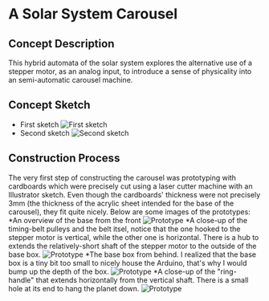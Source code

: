 # A Solar System Carousel
## Concept Description
This hybrid automata of the solar system explores the alternative use of a stepper motor, as an analog input, to introduce a sense of physicality into an semi-automatic carousel machine. 

## Concept Sketch

- First sketch
![First sketch](https://raw.githubusercontent.com/vtn238/machineLab/master/midterm/midterm-sketch.jpg)
- Second sketch
![Second sketch](https://raw.githubusercontent.com/vtn238/machineLab/master/midterm/midterm-sktech2.jpg)

## Construction Process
The very first step of constructing the carousel was prototyping with cardboards which were precisely cut using a laser cutter machine with an Illustrator sketch. Even though the cardboards' thickness were not precisely 3mm (the thickness of the acrylic sheet intended for the base of the carousel), they fit quite nicely. Below are some images of the prototypes:
*An overview of the base from the front
![Prototype](https://raw.githubusercontent.com/vtn238/machineLab/master/midterm/prototype_3.jpg)
*A close-up of the timing-belt pulleys and the belt itsel, notice that the one hooked to the stepper motor is vertical, while the other one is horizontal. There is a hub to extends the relatively-short shaft of the stepper motor to the outside of the base box.
![Prototype](https://raw.githubusercontent.com/vtn238/machineLab/master/midterm/prototype_1.jpg)
*The base box from behind. I realized that the base box is a tiny bit too small to nicely house the Arduino, that's why I would bump up the depth of the box.
![Prototype](https://raw.githubusercontent.com/vtn238/machineLab/master/midterm/prototype_2.jpg)
*A close-up of the "ring-handle" that extends horizontally from the vertical shaft. There is a small hole at its end to hang the planet down.
![Prototype](https://raw.githubusercontent.com/vtn238/machineLab/master/midterm/prototype_4.jpg)
